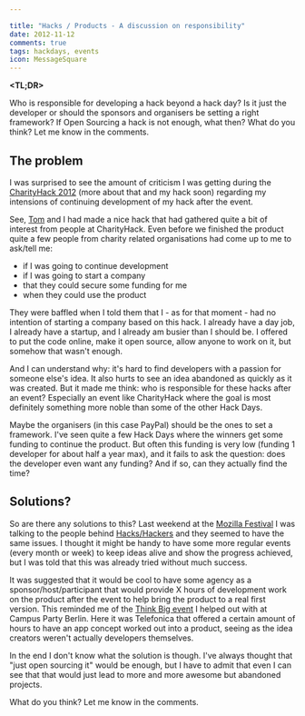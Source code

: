 ```yaml
---

title: "Hacks / Products - A discussion on responsibility"
date: 2012-11-12
comments: true
tags: hackdays, events
icon: MessageSquare
---
```


**<TL;DR>**

Who is responsible for developing a hack beyond a hack day? Is it just the developer or should the sponsors and organisers be setting a right framework? If Open Sourcing a hack is not enough, what then? What do you think? Let me know in the comments.



## The problem

I was surprised to see the amount of criticism I was getting during the [CharityHack 2012](http://charityhack.org/) (more about that and my hack soon) regarding my intensions of continuing development of my hack after the event.

See, [Tom](https://github.com/tomoconnor) and I had made a nice hack that had gathered quite a bit of interest from people at CharityHack. Even before we finished the product quite a few people from charity related organisations had come up to me to ask/tell me:

* if I was going to continue development
* if I was going to start a company
* that they could secure some funding for me
* when they could use the product

They were baffled when I told them that I - as for that moment - had no intention of starting a company based on this hack. I already have a day job, I already have a startup, and I already am busier than I should be. I offered to put the code online, make it open source, allow anyone to work on it, but somehow that wasn't enough.

And I can understand why: it's hard to find developers with a passion for someone else's idea. It also hurts to see an idea abandoned as quickly as it was created. But it made me think: who is responsible for these hacks after an event? Especially an event like CharityHack where the goal is most definitely something more noble than some of the other Hack Days.

Maybe the organisers (in this case PayPal) should be the ones to set a framework. I've seen quite a few Hack Days where the winners get some funding to continue the product. But often this funding is very low (funding 1 developer for about half a year max), and it fails to ask the question: does the developer even want any funding? And if so, can they actually find the time?

## Solutions?

So are there any solutions to this? Last weekend at the [Mozilla Festival](http://mozillafestival.org/) I was talking to the people behind [Hacks/Hackers](http://hackshackers.com/) and they seemed to have the same issues. I thought it might be handy to have some more regular events (every month or week) to keep ideas alive and show the progress achieved, but I was told that this was already tried without much success.

It was suggested that it would be cool to have some agency as a sponsor/host/participant that would provide X hours of development work on the product after the event to help bring the product to a real first version. This reminded me of the [Think Big event](http://www.campus-party.eu/2012/Think-Big-App-Workshop.html) I helped out with at Campus Party Berlin. Here it was Telefonica that offered a certain amount of hours to have an app concept worked out into a product, seeing as the idea creators weren't actually developers themselves.

In the end I don't know what the solution is though. I've always thought that "just open sourcing it" would be enough, but I have to admit that even I can see that that would just lead to more and more awesome but abandoned projects.

What do you think? Let me know in the comments.
